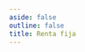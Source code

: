 ```yaml
---
aside: false
outline: false
title: Renta fija
---
```


<script setup>
import { useRoute, useData } from 'vitepress'

const route = useRoute()

const { isDark } = useData()
</script>

<OAOperation operation-id="get-finanzas-fci-renta-fija-fecha" />

<!--@include: ./parts/get-finanzas-fci-renta-fija-fecha-footer.md -->
